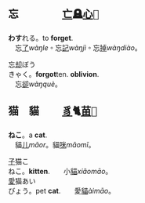 ## <span lang=zh-tw>忘　　　　 <samp>[亡]()🪦[心]()💜</samp></span>

**わす**れる。to **forget**.    
　忘[了]()*wàŋle*。忘[記]()*wàŋjì*。忘[掉]()*wàŋdiào*。   
 
忘[却]()<kbd>ぼう<br>きゃく</kbd>。**forgot**ten. **oblivion**.   
　忘[卻]()*wàŋquè*。
## <span lang=zh-tw>猫　貓　　 <samp>[豸]()🐈[苗]()🌱</samp></span>

**ねこ**。a **cat**.   
　貓[儿]()*māor*。貓[咪]()*māomī*。

[子]()猫<kbd>こ<br>ねこ</kbd>。**kitten**.　　小[貓]()*xiǎomāo*。   
[愛]()猫<kbd>あい<br>びょう</kbd>。pet **cat**.　　愛[貓]()*àimāo*。   


